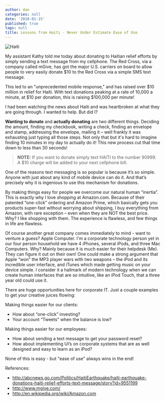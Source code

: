 ```yaml
---
author: dan
categories: null
date: '2010-01-15'
published: true
tags: null
title: Lessons from Haiti - Never Under Estimate Ease of Use
---
```


![Haiti](/img/haiti.jpg)

My assistant Kathy told me today about donating to Haitian relief efforts by simply sending a text message from my cellphone.  The Red Cross, via a company called mGive, has got the major U.S. carriers on board to allow people to very easily donate $10 to the Red Cross via a simple SMS text message.

This led to an "unprecedented mobile response," and has raised over $10 million in relief for Haiti.  With text donations peaking at a rate of 10,000 a minute, at $10 per donation, this is raising $100,000 per minute!

I had been watching the news about Haiti and was heartbroken at what they are going through.  I wanted to help.  But did I?
<!--more-->
**Wanting to donate** and **actually donating** are two different things.  Deciding the amount, finding my checkbook, writing a check, finding an envelope and stamp, addressing the envelope, mailing it – well frankly it was exhausting just typing all those steps.  Not only that but it's hard to imagine finding 10 minutes in my day to actually do it!  This new process cut that time down to less than 30 seconds!

> **NOTE:** If you want to donate simply text HAITI to the number
> 90999. A $10 charge will be added to your next cellphone bill.

One of the reasons text messaging is so popular is because it’s so simple. Anyone with just about any kind of mobile device can do it. And that’s precisely why it is ingenious to use this mechanism for donations.

By making things easy for people we overcome our natural human “inertia”.  This is exactly why I love shopping at Amazon.com.  Because of  their patented “one-click” ordering and Amazon Prime, which basically gets you products super-fast without worrying about shipping, I buy everything from Amazon, with rare exception – even when they are NOT the best price. Why?  I like shopping with them.  The experience is flawless, and few things in life are flawless.

Of course another great company comes immediately to mind - want to venture a guess? Apple Computer.  I'm a corporate technology person yet in our four person household we have 4 iPhones, several iPods, and three Mac Computers.   Why?  Mainly because it is much easier for their helpdesk (Me).  They can figure it out on their own!  One could make a strong argument that Apple “won” the MP3 player wars with two weapons – the iPod and its incredible user interface, and iTunes which made getting music on your device simple.  I consider it a hallmark of modern technology when we can create human interfaces that are so intuitive, like an iPod Touch, that a three year old could use it.

There are huge opportunities here for corporate IT.  Just a couple examples to get your creative juices flowing:

Making things easier for our clients:

* How about “one-click” investing?
* Your account “Tweets” when the balance is low?

Making things easier for our employees:

* How about sending a text message to get your password reset?
* How about implementing UI’s on corporate systems that are as well designed and easy to learn as an iPod?

None of this is easy - but "ease of use" always wins in the end!

References:

* http://abcnews.go.com/Politics/HaitiEarthquake/haiti-earthquake-donations-haiti-relief-efforts-text-message/story?id=9551199
* http://www.mgive.com/
* http://en.wikipedia.org/wiki/Amazon.com
